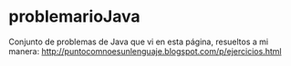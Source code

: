 # problemarioJava
Conjunto de problemas de Java que vi en esta página, resueltos a mi manera: http://puntocomnoesunlenguaje.blogspot.com/p/ejercicios.html
